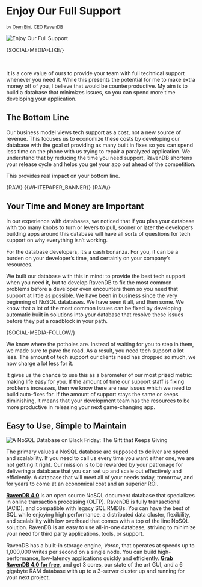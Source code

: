 # Enjoy Our Full Support
<small>by <a href="mailto:ayende@ayende.com">Oren Eini</a>, CEO RavenDB</small>

![Enjoy Our Full Support](images/nosql-database-acid-non-relational-enjoy-full-support-ravendb.jpg)

{SOCIAL-MEDIA-LIKE/}

<br/>

It is a core value of ours to provide your team with full technical support whenever you need it. While this presents the potential for me to make extra money off of you, I believe that would be counterproductive. My aim is to build a database that minimizes issues, so you can spend more time developing your application. 

## The Bottom Line

Our business model views tech support as a cost, not a new source of revenue. This focuses us to economize these costs by developing our database with the goal of providing as many built in fixes so you can spend less time on the phone with us trying to repair a paralyzed application. We understand that by reducing the time you need support, RavenDB shortens your release cycle and helps you get your app out ahead of the competition. 

This provides real impact on your bottom line. 

{RAW}
{{WHITEPAPER_BANNER}}
{RAW/}

## Your Time and Money are Important

In our experience with databases, we noticed that if you plan your database with too many knobs to turn or levers to pull, sooner or later the developers building apps around this database will have all sorts of questions for tech support on why everything isn’t working.

For the database developers, it’s a cash bonanza. For you, it can be a burden on your developer’s time, and certainly on your company’s resources. 

We built our database with this in mind: to provide the best tech support when you need it, but to develop RavenDB to fix the most common problems before a developer even encounters them so you need that support at little as possible. We have been in business since the very beginning of NoSQL databases. We have seen it all, and then some. We know that a lot of the most common issues can be fixed by developing automatic built in solutions into your database that resolve these issues before they put a roadblock in your path. 

{SOCIAL-MEDIA-FOLLOW/}

We know where the potholes are. Instead of waiting for you to step in them, we made sure to pave the road. As a result, you need tech support a lot less. The amount of tech support our clients need has dropped so much, we now charge a lot less for it. 

It gives us the chance to use this as a barometer of our most prized metric: making life easy for you. If the amount of time our support staff is fixing problems increases, then we know there are new issues which we need to build auto-fixes for. If the amount of support stays the same or keeps diminishing, it means that your development team has the resources to be more productive in releasing your next game-changing app. 

## Easy to Use, Simple to Maintain

<img class="floating-right" alt="A NoSQL Database on Black Friday: The Gift that Keeps Giving" src="images/oren-support-quote.jpg" />

The primary values a NoSQL database are supposed to deliver are speed and scalability. If you need to call us every time you want either one, we are not getting it right. Our mission is to be rewarded by your patronage for delivering a database that you can set up and scale out effectively and efficiently. A database that will meet all of your needs today, tomorrow, and for years to come at an economical cost and an superior ROI. 

<div class="bottom-line">
<p>
    <a href="https://ravendb.net/"><strong>RavenDB 4.0</strong></a> is an open source NoSQL document database that specializes in online transaction processing (OLTP). RavenDB is fully transactional (ACID), and compatible with legacy SQL RMDBs. You can have the best of SQL while enjoying high performance, a distributed data cluster, flexibility, and scalability with low overhead that comes with a top of the line NoSQL solution. RavenDB is an easy to use all-in-one database, striving to minimize your need for third party applications, tools, or support.</p

<p>RavenDB has a built-in storage engine, <em>Voron</em>, that operates at speeds up to 1,000,000 writes per second on a single node. You can build high-performance, low-latency applications quickly and efficiently. <a href="https://ravendb.net/downloads#server/dev"><strong>Grab RavenDB 4.0 for free</strong></a>, and get 3 cores, our state of the art GUI, and a 6 gigabyte RAM database with up to a 3-server cluster up and running for your next project.</p>
</div>